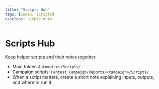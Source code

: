 ```yaml
---
title: "Scripts Hub"
tags: [index, scripts]
cssclass: simple-note
---
```


# Scripts Hub

Keep helper scripts and their notes together.

- Main folder: `Automation/Scripts/`
- Campaign scripts: `Pentest Campaign/Reports/<campaign>/Scripts/`
- When a script matters, create a short note explaining inputs, outputs, and where to run it.
